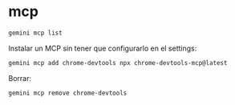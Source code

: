 # mcp

```bash
gemini mcp list
```

Instalar un MCP sin tener que configurarlo en el settings:

```bash
gemini mcp add chrome-devtools npx chrome-devtools-mcp@latest
```

Borrar:

```bash
gemini mcp remove chrome-devtools
```
